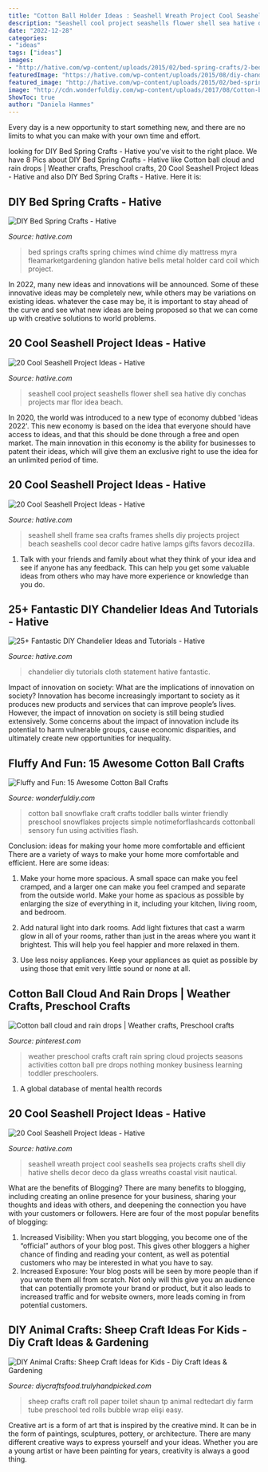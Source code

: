 ```yaml
---
title: "Cotton Ball Holder Ideas : Seashell Wreath Project Cool Seashells Sea Projects Crafts Shell Diy Hative Shells Decor Deco Da Glass Wreaths Coastal Visit Nautical"
description: "Seashell cool project seashells flower shell sea hative diy conchas projects mar flor idea beach"
date: "2022-12-28"
categories:
- "ideas"
tags: ["ideas"]
images:
- "http://hative.com/wp-content/uploads/2015/02/bed-spring-crafts/2-bed-spring-crafts.jpg"
featuredImage: "https://hative.com/wp-content/uploads/2015/08/diy-chandelier/21-diy-chandelier-ideas-tutorials.jpg"
featured_image: "http://hative.com/wp-content/uploads/2015/02/bed-spring-crafts/2-bed-spring-crafts.jpg"
image: "http://cdn.wonderfuldiy.com/wp-content/uploads/2017/08/Cotton-ball-snowflake.jpg"
ShowToc: true
author: "Daniela Hammes"
---
```



Every day is a new opportunity to start something new, and there are no limits to what you can make with your own time and effort.

	

		
looking for DIY Bed Spring Crafts - Hative you've visit to the right place. We have 8 Pics about DIY Bed Spring Crafts - Hative like Cotton ball cloud and rain drops | Weather crafts, Preschool crafts, 20 Cool Seashell Project Ideas - Hative and also DIY Bed Spring Crafts - Hative. Here it is:
		
    
## DIY Bed Spring Crafts - Hative

<img loading=lazy src="http://hative.com/wp-content/uploads/2015/02/bed-spring-crafts/2-bed-spring-crafts.jpg" onerror="this.onerror=null;this.src='https://tse2.mm.bing.net/th?id=OIP.oyvRnfecT4qp0e4RmoTP3gHaJ4&amp;pid=15.1';" alt="DIY Bed Spring Crafts - Hative">

_Source: hative.com_

>bed springs crafts spring chimes wind chime diy mattress myra fleamarketgardening glandon hative bells metal holder card coil which project. 

	

In 2022, many new ideas and innovations will be announced. Some of these innovative ideas may be completely new, while others may be variations on existing ideas. whatever the case may be, it is important to stay ahead of the curve and see what new ideas are being proposed so that we can come up with creative solutions to world problems.

    
## 20 Cool Seashell Project Ideas - Hative

<img loading=lazy src="http://hative.com/wp-content/uploads/2014/12/seashell-project-ideas/8-seashell-flower.jpg" onerror="this.onerror=null;this.src='https://tse2.mm.bing.net/th?id=OIP.DhHBkS07_Q0sr5Fnyjy0_QHaJ6&amp;pid=15.1';" alt="20 Cool Seashell Project Ideas - Hative">

_Source: hative.com_

>seashell cool project seashells flower shell sea hative diy conchas projects mar flor idea beach. 

	

In 2020, the world was introduced to a new type of economy dubbed 'ideas 2022'. This new economy is based on the idea that everyone should have access to ideas, and that this should be done through a free and open market. The main innovation in this economy is the ability for businesses to patent their ideas, which will give them an exclusive right to use the idea for an unlimited period of time.

    
## 20 Cool Seashell Project Ideas - Hative

<img loading=lazy src="https://hative.com/wp-content/uploads/2014/12/seashell-project-ideas/11-sea-shell-photo-frame.jpg" onerror="this.onerror=null;this.src='https://tse4.mm.bing.net/th?id=OIP.zg4oFNNHPHchdF10OVI2mQHaJ4&amp;pid=15.1';" alt="20 Cool Seashell Project Ideas - Hative">

_Source: hative.com_

>seashell shell frame sea crafts frames shells diy projects project beach seashells cool decor cadre hative lamps gifts favors decozilla. 

	

1. Talk with your friends and family about what they think of your idea and see if anyone has any feedback. This can help you get some valuable ideas from others who may have more experience or knowledge than you do.

    
## 25+ Fantastic DIY Chandelier Ideas And Tutorials - Hative

<img loading=lazy src="https://hative.com/wp-content/uploads/2015/08/diy-chandelier/21-diy-chandelier-ideas-tutorials.jpg" onerror="this.onerror=null;this.src='https://tse3.mm.bing.net/th?id=OIP.JsMk8DnWzHcmcIFpXadfkwHaLG&amp;pid=15.1';" alt="25+ Fantastic DIY Chandelier Ideas and Tutorials - Hative">

_Source: hative.com_

>chandelier diy tutorials cloth statement hative fantastic. 

	

Impact of innovation on society: What are the implications of innovation on society?
Innovation has become increasingly important to society as it produces new products and services that can improve people’s lives. However, the impact of innovation on society is still being studied extensively. Some concerns about the impact of innovation include its potential to harm vulnerable groups, cause economic disparities, and ultimately create new opportunities for inequality.

    
## Fluffy And Fun: 15 Awesome Cotton Ball Crafts

<img loading=lazy src="http://cdn.wonderfuldiy.com/wp-content/uploads/2017/08/Cotton-ball-snowflake.jpg" onerror="this.onerror=null;this.src='https://tse1.mm.bing.net/th?id=OIP.kMLfaK2wkr08RAWOnS0nFQHaFj&amp;pid=15.1';" alt="Fluffy and Fun: 15 Awesome Cotton Ball Crafts">

_Source: wonderfuldiy.com_

>cotton ball snowflake craft crafts toddler balls winter friendly preschool snowflakes projects simple notimeforflashcards cottonball sensory fun using activities flash. 

	

Conclusion: ideas for making your home more comfortable and efficient
There are a variety of ways to make your home more comfortable and efficient. Here are some ideas: 
1. Make your home more spacious. A small space can make you feel cramped, and a larger one can make you feel cramped and separate from the outside world. Make your home as spacious as possible by enlarging the size of everything in it, including your kitchen, living room, and bedroom.

2. Add natural light into dark rooms. Add light fixtures that cast a warm glow in all of your rooms, rather than just in the areas where you want it brightest. This will help you feel happier and more relaxed in them.

3. Use less noisy appliances. Keep your appliances as quiet as possible by using those that emit very little sound or none at all.

    
## Cotton Ball Cloud And Rain Drops | Weather Crafts, Preschool Crafts

<img loading=lazy src="https://i.pinimg.com/736x/0f/ed/7e/0fed7eaced8e7b3d4d93060deec1c3e3--weather-crafts-preschool-preschool-seasons.jpg" onerror="this.onerror=null;this.src='https://tse4.mm.bing.net/th?id=OIP.z3lUSQPAZDRHfDtjT-MsEQHaJ6&amp;pid=15.1';" alt="Cotton ball cloud and rain drops | Weather crafts, Preschool crafts">

_Source: pinterest.com_

>weather preschool crafts craft rain spring cloud projects seasons activities cotton ball pre drops nothing monkey business learning toddler preschoolers. 

	

1. A global database of mental health records 

    
## 20 Cool Seashell Project Ideas - Hative

<img loading=lazy src="https://hative.com/wp-content/uploads/2014/12/seashell-project-ideas/12-seashell-wreath.jpg" onerror="this.onerror=null;this.src='https://tse1.mm.bing.net/th?id=OIP.694TVsaKQeKoNOVmPp0llgHaIM&amp;pid=15.1';" alt="20 Cool Seashell Project Ideas - Hative">

_Source: hative.com_

>seashell wreath project cool seashells sea projects crafts shell diy hative shells decor deco da glass wreaths coastal visit nautical. 

	

What are the benefits of Blogging?
There are many benefits to blogging, including creating an online presence for your business, sharing your thoughts and ideas with others, and deepening the connection you have with your customers or followers. Here are four of the most popular benefits of blogging: 
1. Increased Visibility: When you start blogging, you become one of the “official” authors of your blog post. This gives other bloggers a higher chance of finding and reading your content, as well as potential customers who may be interested in what you have to say. 
2. Increased Exposure: Your blog posts will be seen by more people than if you wrote them all from scratch. Not only will this give you an audience that can potentially promote your brand or product, but it also leads to increased traffic and for website owners, more leads coming in from potential customers. 

    
## DIY Animal Crafts: Sheep Craft Ideas For Kids - Diy Craft Ideas &amp; Gardening

<img loading=lazy src="http://diycraftsfood.trulyhandpicked.com/wp-content/uploads/2016/06/Sheep-craft_t9.jpg" onerror="this.onerror=null;this.src='https://tse3.mm.bing.net/th?id=OIP.Lc97pxVw-gysvxIrk5L6ZgHaJ_&amp;pid=15.1';" alt="DIY Animal Crafts: Sheep Craft Ideas for Kids - Diy Craft Ideas &amp; Gardening">

_Source: diycraftsfood.trulyhandpicked.com_

>sheep crafts craft roll paper toilet shaun tp animal redtedart diy farm tube preschool ted rolls bubble wrap elişi easy. 

	

Creative art is a form of art that is inspired by the creative mind. It can be in the form of paintings, sculptures, pottery, or architecture. There are many different creative ways to express yourself and your ideas. Whether you are a young artist or have been painting for years, creativity is always a good thing.

